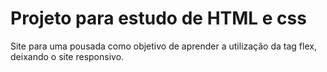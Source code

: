 # Projeto para estudo de HTML e css

Site para uma pousada como objetivo de aprender a utilização da tag flex, deixando o site responsivo.